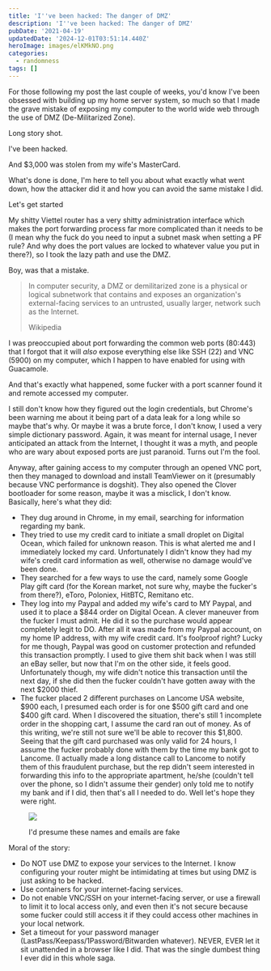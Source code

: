 ```yaml
---
title: 'I''ve been hacked: The danger of DMZ'
description: 'I''ve been hacked: The danger of DMZ'
pubDate: '2021-04-19'
updatedDate: '2024-12-01T03:51:14.440Z'
heroImage: images/elKMkNO.png
categories:
  - randomness
tags: []
---
```


For those following my post the last couple of weeks, you'd know I've been obsessed with building up my home server system, so much so that I made the grave mistake of exposing my computer to the world wide web through the use of DMZ (De-Militarized Zone).

Long story shot.

I've been hacked.

And $3,000 was stolen from my wife's MasterCard.

What's done is done, I'm here to tell you about what exactly what went down, how the attacker did it and how you can avoid the same mistake I did.

Let's get started

<!--more-->

My shitty Viettel router has a very shitty administration interface which makes the port forwarding process far more complicated than it needs to be (I mean why the fuck do you need to input a subnet mask when setting a PF rule? And why does the port values are locked to whatever value you put in there?), so I took the lazy path and use the DMZ.

Boy, was that a mistake.

> In computer security, a DMZ or demilitarized zone is a physical or logical subnetwork that contains and exposes an organization's external-facing services to an untrusted, usually larger, network such as the Internet.
> 
> Wikipedia

I was preoccupied about port forwarding the common web ports (80:443) that I forgot that it will _also_ expose everything else like SSH (22) and VNC (5900) on my computer, which I happen to have enabled for using with Guacamole.

And that's exactly what happened, some fucker with a port scanner found it and remote accessed my computer.

I still don't know how they figured out the login credentials, but Chrome's been warning me about it being part of a data leak for a long while so maybe that's why. Or maybe it was a brute force, I don't know, I used a very simple dictionary password. Again, it was meant for internal usage, I never anticipated an attack from the Internet, I thought it was a myth, and people who are wary about exposed ports are just paranoid. Turns out I'm the fool.

Anyway, after gaining access to my computer through an opened VNC port, then they managed to download and install TeamViewer on it (presumably because VNC performance is dogshit). They also opened the Clover bootloader for some reason, maybe it was a misclick, I don't know. Basically, here's what they did:

- They dug around in Chrome, in my email, searching for information regarding my bank.
- They tried to use my credit card to initiate a small droplet on Digital Ocean, which failed for unknown reason. This is what alerted me and I immediately locked my card. Unfortunately I didn't know they had my wife's credit card information as well, otherwise no damage would've been done.
- They searched for a few ways to use the card, namely some Google Play gift card (for the Korean market, not sure why, maybe the fucker's from there?), eToro, Poloniex, HitBTC, Remitano etc.
- They log into my Paypal and added my wife's card to MY Paypal, and used it to place a $844 order on Digital Ocean. A clever maneuver from the fucker I must admit. He did it so the purchase would appear completely legit to DO. After all it was made from my Paypal account, on my home IP address, with my wife credit card. It's foolproof right? Lucky for me though, Paypal was good on customer protection and refunded this transaction promptly. I used to give them shit back when I was still an eBay seller, but now that I'm on the other side, it feels good. Unfortunately though, my wife didn't notice this transaction until the next day, if she did then the fucker couldn't have gotten away with the next $2000 thief.
- The fucker placed 2 different purchases on Lancome USA website, $900 each, I presumed each order is for one $500 gift card and one $400 gift card. When I discovered the situation, there's still 1 incomplete order in the shopping cart, I assume the card ran out of money. As of this writing, we're still not sure we'll be able to recover this $1,800. Seeing that the gift card purchased was only valid for 24 hours, I assume the fucker probably done with them by the time my bank got to Lancome. (I actually made a long distance call to Lancome to notify them of this fraudulent purchase, but the rep didn't seem interested in forwarding this info to the appropriate apartment, he/she (couldn't tell over the phone, so I didn't assume their gender) only told me to notify my bank and if I did, then that's all I needed to do. Well let's hope they were right.

<figure>

![](images/elKMkNO.png)

<figcaption>

I'd presume these names and emails are fake

</figcaption>

</figure>

Moral of the story:

- Do NOT use DMZ to expose your services to the Internet. I know configuring your router might be intimidating at times but using DMZ is just asking to be hacked.
- Use containers for your internet-facing services.
- Do not enable VNC/SSH on your internet-facing server, or use a firewall to limit it to local access only, and even then it's not secure because some fucker could still access it if they could access other machines in your local network.
- Set a timeout for your password manager (LastPass/Keepass/1Password/Bitwarden whatever). NEVER, EVER let it sit unattended in a browser like I did. That was the single dumbest thing I ever did in this whole saga.

